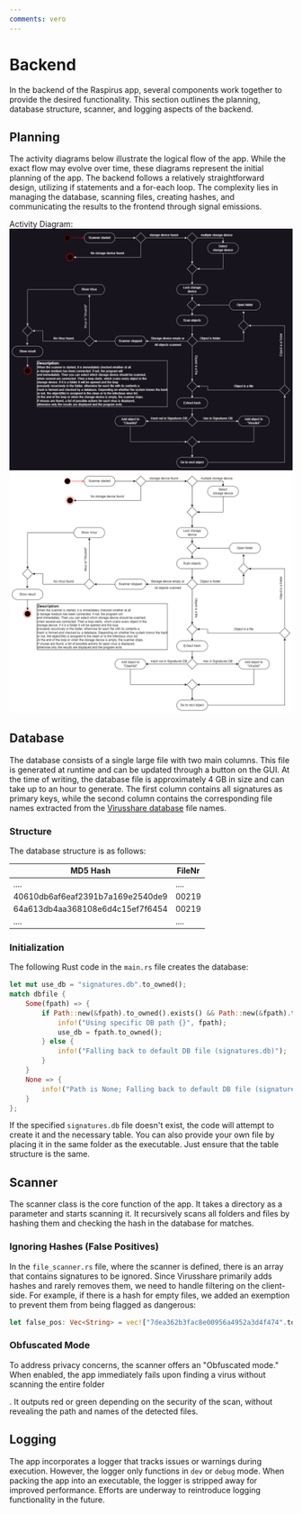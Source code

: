 ```yaml
---
comments: vero
---
```


# Backend

In the backend of the Raspirus app, several components work together to provide the desired functionality. This section outlines the planning, database structure, scanner, and logging aspects of the backend.

## Planning

The activity diagrams below illustrate the logical flow of the app. While the exact flow may evolve over time, these diagrams represent the initial planning of the app. The backend follows a relatively straightforward design, utilizing if statements and a for-each loop. The complexity lies in managing the database, scanning files, creating hashes, and communicating the results to the frontend through signal emissions.

Activity Diagram: ![Raspirus Activity Diagram - Dark Mode](../../img/RaspActDark.png#only-dark) ![Raspirus Activity Diagram - Light Mode](../../img/RaspActLight.png#only-light)

## Database

The database consists of a single large file with two main columns. This file is generated at runtime and can be updated through a button on the GUI. At the time of writing, the database file is approximately 4 GB in size and can take up to an hour to generate. The first column contains all signatures as primary keys, while the second column contains the corresponding file names extracted from the [Virusshare database](https://virusshare.com/) file names.

### Structure

The database structure is as follows:

| MD5 Hash                         | FileNr |
| -------------------------------- | ------ |
| ....                             | ....   |
| 40610db6af6eaf2391b7a169e2540de9 | 00219  |
| 64a613db4aa368108e6d4c15ef7f6454 | 00219  |
| ....                             | ....   |

### Initialization

The following Rust code in the `main.rs` file creates the database:

```rust
let mut use_db = "signatures.db".to_owned();
match dbfile {
    Some(fpath) => {
        if Path::new(&fpath).to_owned().exists() && Path::new(&fpath).to_owned().is_file() {
            info!("Using specific DB path {}", fpath);
            use_db = fpath.to_owned();
        } else {
            info!("Falling back to default DB file (signatures.db)");
        }
    }
    None => {
        info!("Path is None; Falling back to default DB file (signatures.db)");
    }
};
```

If the specified `signatures.db` file doesn't exist, the code will attempt to create it and the necessary table. You can also provide your own file by placing it in the same folder as the executable. Just ensure that the table structure is the same.

## Scanner

The scanner class is the core function of the app. It takes a directory as a parameter and starts scanning it. It recursively scans all folders and files by hashing them and checking the hash in the database for matches.

### Ignoring Hashes (False Positives)

In the `file_scanner.rs` file, where the scanner is defined, there is an array that contains signatures to be ignored. Since Virusshare primarily adds hashes and rarely removes them, we need to handle filtering on the client-side. For example, if there is a hash for empty files, we added an exemption to prevent them from being flagged as dangerous:

```rust
let false_pos: Vec<String> = vec!["7dea362b3fac8e00956a4952a3d4f474".to_owned()];
```

### Obfuscated Mode

To address privacy concerns, the scanner offers an "Obfuscated mode." When enabled, the app immediately fails upon finding a virus without scanning the entire folder

. It outputs red or green depending on the security of the scan, without revealing the path and names of the detected files.

## Logging

The app incorporates a logger that tracks issues or warnings during execution. However, the logger only functions in `dev` or `debug` mode. When packing the app into an executable, the logger is stripped away for improved performance. Efforts are underway to reintroduce logging functionality in the future.